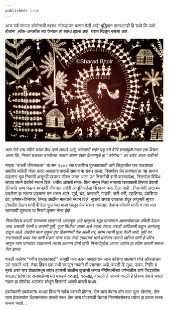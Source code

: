 ```yaml
---
published: true
---
```


आज सर्व जगाला कोरोनाची दहशद लॉकडाउन करून गेली आहे! बुद्धिमान मानवालाही हि सळो कि पळो होतांना ,लॉक-अनलॉक च्या फेऱ्यात तो स्तब्ध झाला आहे ,घरात खिळून बसला आहे.

![Warli Painting](https://github.com/sharadbhoir/sharadbhoir.github.io/blob/master/images/C4C6BD15-A23F-40FB-94C0-7B4DB5402C66.JPG?raw=true)

_मला गेले पाच महिने घरात कैद व्हावे लागले आहे, ज्येष्ठांनी बाहेर पडू नये वैगेरे शब्दांमुळे!मनात एक विचार आला कि, निसर्ग चक्रावर प्रगतीच्या नावाने आपण प्रहार केल्यामुळे हा “कोरोना “ तर बाहेर आला नाहीना!_

माझ्या “वारली जीवनकला” या सन २००२ च्या प्रकाशित पुस्तकासाठी ठाणे जिल्हातील गाव पाड्यांच्या भ्रमंतीत माहिती गोळा करत असताना वारली समाजाचा संबंध आला. निसर्गावर प्रेम करणारा हा नम्र समाज पाहतांना मूळ निवासी असूनही खडतर जीवन जगत आला पण निसर्गाची हानी करण्यापेक्षा, निसर्गाला विविध रूपात त्याने देवतेचे स्थान दिले. धर्तीच आपली माता- पिता मानून निळा नभाच्या छत्राखाली हिरव्या देवाची (निसर्ग) साथ घेऊन स्वच्छंदी जीवनात त्यांनी आधुनिकतेला शिरकाव करू दिला नाही . निसर्गाशी तादात्म्य पावलेला हा समाज पाहतांना मन भरून आले. सूर्य, चंद्र, कणसरी, गायत्री, जरी-मरी, एकशिऱ्या, पंचशिऱ्या देव, ठगेसर-विजेश्वर, हिमाई आदींना महत्वाचे स्थान दिले. सुपारी अथवा दगडाला शेंदूर लावूनही सुपवा टोपलीत ठेऊन माघी बीजेला फुलांच्या माळा घालून फेर धरून नाचतात तेव्हाच कोवळी भाजी व नवा भात खाण्याची सुरुवात या निसर्ग पूजना नंतर होते.

_निसर्गावरच वारली समाजाचे रहाटगाडे अवलंबून आहे म्हणूनच श्रद्धा माणसाला आश्चर्यकारक प्रचिती देऊन जात असावी! पेरणी व कापणी पूर्वी, पूजा विधीला अपार असे महत्व देणारा वारली आदिवासी पाहून आनंदाश्रू दाटून आले. एव्हढेच काय चुकून वृक्ष तोडण्याची वेळ आली तर, प्रथम त्याची पूजा केली जाते. पूर्वी तर स्नानासाठी प्रथम गार पाणी घेऊन नंतर गरम पाणी टाकायचे याचे प्रयोजन म्हणजे खनिज पाणी हे पवित्र म्हणून गरम पाण्यावर टाकल्याने त्याचा अपमान होतो म्हणे! निसर्गामुळेच आपण आहोत हा संदेश वारली समाज देता झाला._

वारली कलेवर “नवीन पुस्तकासाठी” सामुग्री जमा करत असतांनाच आज कोरोना आल्याने थोडे लॉकडाउन उभे ठाकले आहे. तेव्हा हिपण एक संधी समजून नव्याने मी प्रयत्नात आहे. वारली हि सुधा, डावर, निहीर व मुरडे अशा चार टोळ्यांमधून तयार झालेली चाळीस कुळांची जमात मॅगेस्थिनीच्या वर्णनातील ठाणे जिल्हातील वारलाट प्रदेश तर राजवाडेंच्या मते वरुडचे वरुडाई, वरूलाई, वारूली ते आजचे वारली हे हिरव्या देवाचे भक्त! नम्रता हा शौर्याचा अलंकार शोभून दिसणारे आमचे वारली बांधव.

एकमेकांनी एकमेकांना आधार दिल्याने सर्वच यशस्वी होतात. दोन घास देवांना दोन घास भूता-खेतांना, दोन घास प्रेतात्म्यांना दिल्यानंतरच वारली स्वतः दोन घास पोटासाठी घेतात! निसर्गाबरोबरच त्यांचा हा प्रवास थक्क करून जातो…

